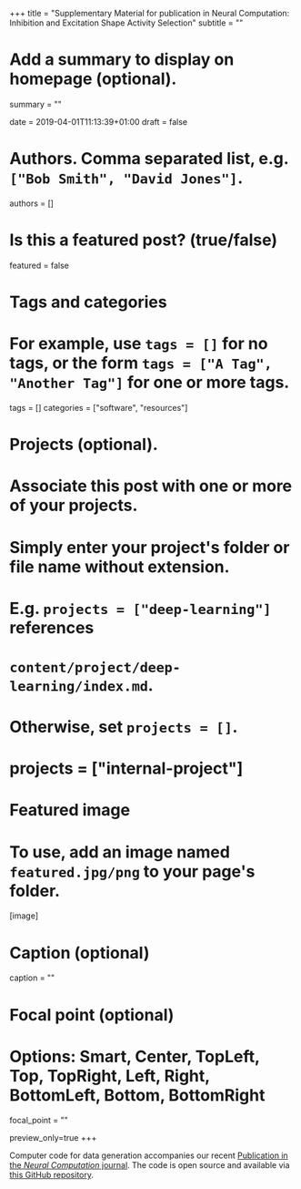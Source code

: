 +++
title = "Supplementary Material for publication in Neural Computation: Inhibition and Excitation Shape Activity Selection"
subtitle = ""

# Add a summary to display on homepage (optional).
summary = ""

date = 2019-04-01T11:13:39+01:00
draft = false

# Authors. Comma separated list, e.g. `["Bob Smith", "David Jones"]`.
authors = []

# Is this a featured post? (true/false)
featured = false

# Tags and categories
# For example, use `tags = []` for no tags, or the form `tags = ["A Tag", "Another Tag"]` for one or more tags.
tags = []
categories = ["software", "resources"]

# Projects (optional).
#   Associate this post with one or more of your projects.
#   Simply enter your project's folder or file name without extension.
#   E.g. `projects = ["deep-learning"]` references 
#   `content/project/deep-learning/index.md`.
#   Otherwise, set `projects = []`.
# projects = ["internal-project"]

# Featured image
# To use, add an image named `featured.jpg/png` to your page's folder. 
[image]
  # Caption (optional)
  caption = ""

  # Focal point (optional)
  # Options: Smart, Center, TopLeft, Top, TopRight, Left, Right, BottomLeft, Bottom, BottomRight
  focal_point = ""
  
  preview_only=true
+++

Computer code for data generation accompanies our recent [Publication in the *Neural Computation* journal](/publication/inhibition-and-excitation-shape-activity-selection/). The code is open source and available via [this GitHub repository](https://github.com/DiODeProject/Inhibition-and-excitation-shape-activity-selection).
